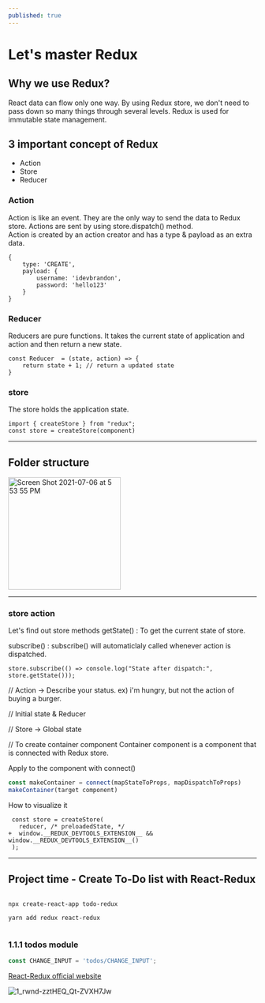 ```yaml
---
published: true
---
```

# Let's master Redux

## Why we use Redux?
React data can flow only one way. By using Redux store, we don't need to pass down so many things through several levels. Redux is used for immutable state management. 

## 3 important concept of Redux 
- Action 
- Store 
- Reducer 

### Action 
Action is like an event. They are the only way to send the data to Redux store. Actions are sent by using store.dispatch() method.  
Action is created by an action creator and has a type & payload as an extra data. 
```
{
    type: 'CREATE',
    payload: {
    	username: 'idevbrandon',
        password: 'hello123'
    }
}

```

### Reducer
Reducers are pure functions. It takes the current state of application and action and then return a new state. 
```
const Reducer  = (state, action) => {
	return state + 1; // return a updated state 
}
```

### store 
The store holds the application state.
```
import { createStore } from "redux";
const store = createStore(component)
```



---
## Folder structure 
<img width="228" alt="Screen Shot 2021-07-06 at 5 53 55 PM" src="https://user-images.githubusercontent.com/40842018/124572074-4f73c000-de83-11eb-87cf-6d047499cb4c.png">


---

### store action 
Let's find out store methods 
getState() : To get the current state of store. 

subscribe() : subscribe() will automaticlaly called whenever action is dispatched. 
```
store.subscribe(() => console.log("State after dispatch:", store.getState()));
```




// Action -> Describe your status. ex) i'm hungry, but not the action of buying a burger. 

// Initial state & Reducer 

// Store -> Global state


// To create container component
Container component is a component that is connected with Redux store.

Apply to the component with connect()

```JavaScript
const makeContainer = connect(mapStateToProps, mapDispatchToProps)
makeContainer(target component)

```

How to visualize it 
```
 const store = createStore(
   reducer, /* preloadedState, */
+  window.__REDUX_DEVTOOLS_EXTENSION__ && window.__REDUX_DEVTOOLS_EXTENSION__()
 );

```



---


## Project time - Create To-Do list with React-Redux

```

npx create-react-app todo-redux

yarn add redux react-redux


```

### 1.1.1 todos module

```JavaScript
const CHANGE_INPUT = 'todos/CHANGE_INPUT';


```





[React-Redux official website](https://react-redux.js.org/)




![1_rwnd-zztHEQ_Qt-ZVXH7Jw](https://user-images.githubusercontent.com/40842018/124440728-e5d9b000-ddb5-11eb-84d9-a69dd3cfc24f.png)
